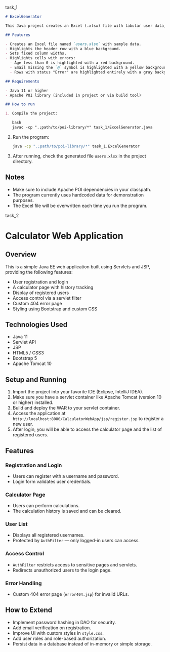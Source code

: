 task_1
````markdown
# ExcelGenerator

This Java project creates an Excel (.xlsx) file with tabular user data, highlights errors, and applies formatting using the Apache POI library.

## Features

- Creates an Excel file named `users.xlsx` with sample data.
- Highlights the header row with a blue background.
- Sets fixed column widths.
- Highlights cells with errors:
  - Age less than 0 is highlighted with a red background.
  - Email missing the `@` symbol is highlighted with a yellow background.
  - Rows with status "Error" are highlighted entirely with a gray background.

## Requirements

- Java 11 or higher
- Apache POI library (included in project or via build tool)

## How to run

1. Compile the project:

   bash
   javac -cp ".;path/to/poi-library/*" task_1/ExcelGenerator.java
````

2. Run the program:

   ```bash
   java -cp ".;path/to/poi-library/*" task_1.ExcelGenerator
   ```

3. After running, check the generated file `users.xlsx` in the project directory.

## Notes

* Make sure to include Apache POI dependencies in your classpath.
* The program currently uses hardcoded data for demonstration purposes.
* The Excel file will be overwritten each time you run the program.

task_2

# Calculator Web Application

## Overview

This is a simple Java EE web application built using Servlets and JSP, providing the following features:

- User registration and login
- A calculator page with history tracking
- Display of registered users
- Access control via a servlet filter
- Custom 404 error page
- Styling using Bootstrap and custom CSS

## Technologies Used

-	Java 11
- Servlet API
-	JSP
-	HTML5 / CSS3
-	Bootstrap 5
-	Apache Tomcat 10

## Setup and Running

1. Import the project into your favorite IDE (Eclipse, IntelliJ IDEA).
2. Make sure you have a servlet container like Apache Tomcat (version 10 or higher) installed.
3. Build and deploy the WAR to your servlet container.
4. Access the application at `http://localhost:8080/CalculatorWebApp/jsp/register.jsp` to register a new user.
5. After login, you will be able to access the calculator page and the list of registered users.

## Features

### Registration and Login

- Users can register with a username and password.
- Login form validates user credentials.

### Calculator Page

- Users can perform calculations.
- The calculation history is saved and can be cleared.

### User List

- Displays all registered usernames.
- Protected by `AuthFilter` — only logged-in users can access.

### Access Control

- `AuthFilter` restricts access to sensitive pages and servlets.
- Redirects unauthorized users to the login page.

### Error Handling

- Custom 404 error page (`error404.jsp`) for invalid URLs.

## How to Extend

- Implement password hashing in DAO for security.
- Add email verification on registration.
- Improve UI with custom styles in `style.css`.
- Add user roles and role-based authorization.
- Persist data in a database instead of in-memory or simple storage.
